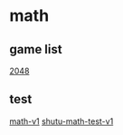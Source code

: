 # math

## game list

[2048](2048/index.html)

## test

[math-v1](math-v1.html)
[shutu-math-test-v1](shutu-math-test-v1.html)
